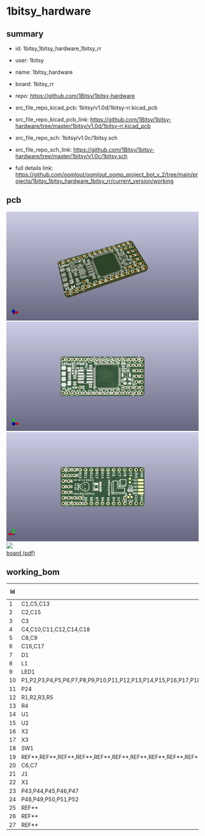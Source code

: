 # 1bitsy_hardware
 
## summary 
* id: 1bitsy_1bitsy_hardware_1bitsy_rr
* user: 1bitsy
* name: 1bitsy_hardware
* board: 1bitsy_rr
* repo: https://github.com/1Bitsy/1bitsy-hardware
* src_file_repo_kicad_pcb: 1bitsy/v1.0d/1bitsy-rr.kicad_pcb
* src_file_repo_kicad_pcb_link: https://github.com/1Bitsy/1bitsy-hardware/tree/master/1bitsy/v1.0d/1bitsy-rr.kicad_pcb


* src_file_repo_sch: 1bitsy/v1.0c/1bitsy.sch
* src_file_repo_sch_link: https://github.com/1Bitsy/1bitsy-hardware/tree/master/1bitsy/v1.0c/1bitsy.sch
* full details link: https://github.com/oomlout/oomlout_oomp_project_bot_v_2/tree/main/projects/1bitsy_1bitsy_hardware_1bitsy_rr/current_version/working  


## pcb  
![](working_3d_600.png) 
![](working_3d_front_600.png)  
![](working_3d_back_600.png)  
![](working_600.png)  
[board (pdf)](working.pdf)  

## working_bom
| Id | Designator | Footprint | Quantity | Designation | Supplier and ref |  | None | 
| --- | --- | --- | --- | --- | --- | --- | --- | 
| 1 | C1,C5,C13 | C_0603 | 3 | 4u7 |  |  | [''] | 
| 2 | C2,C15 | C_0402 | 2 | 1u |  |  | [''] | 
| 3 | C3 | C_0402 | 1 | 470p |  |  | [''] | 
| 4 | C4,C10,C11,C12,C14,C18 | C_0402 | 6 | 100n |  |  | [''] | 
| 5 | C8,C9 | C_0402 | 2 | 10p |  |  | [''] | 
| 6 | C16,C17 | C_0402 | 2 | 2u2 |  |  | [''] | 
| 7 | D1 | D_0603 | 1 | >100mA |  |  | [''] | 
| 8 | L1 | L_0402 | 1 | Ferr |  |  | [''] | 
| 9 | LED1 | D_0603 | 1 | ORA |  |  | [''] | 
| 10 | P1,P2,P3,P4,P5,P6,P7,P8,P9,P10,P11,P12,P13,P14,P15,P16,P17,P18,P19,P20,P21,P22,P23,P25,P26,P27,P28,P29,P30,P31,P32,P33,P34,P35,P36,P37,P38,P39,P40,P41,P42,P53,P54,P55 | Pin_Header_Straight_Round_1x01 | 44 | CONN_01X01 |  |  | [''] | 
| 11 | P24 | Connector_USB_Micro_B_SMD | 1 | USB_OTG |  |  | [''] | 
| 12 | R1,R2,R3,R5 | R_0402 | 4 | 10k |  |  | [''] | 
| 13 | R4 | R_0402 | 1 | 300 |  |  | [''] | 
| 14 | U1 | SOT-23-5 | 1 | VREG_3V3 |  |  | [''] | 
| 15 | U2 | LQFP-64_10x10mm_Pitch0.5mm | 1 | STM32F415RGT |  |  | [''] | 
| 16 | X2 | ABM8 | 1 | 25MHz |  |  | [''] | 
| 17 | X3 | FTSH-105-XX-X-DV | 1 | JTAG-10 |  |  | [''] | 
| 18 | SW1 | Tact_Switch_Top_B3U-1000P | 1 | TACT_G |  |  | [''] | 
| 19 | REF**,REF**,REF**,REF**,REF**,REF**,REF**,REF**,REF**,REF**,REF**,REF**,REF**,REF**,REF**,REF**,REF** | via0305 | 17 | via0305 |  |  | [''] | 
| 20 | C6,C7 | C_0603 | 2 | 10p |  |  | [''] | 
| 21 | J1 | J_0603 | 1 | BOOT |  |  | [''] | 
| 22 | X1 | ABS07 | 1 | 32.768kHz |  |  | [''] | 
| 23 | P43,P44,P45,P46,P47 | POGO_PAD_SMD_R_1x1 | 5 | TP |  |  | [''] | 
| 24 | P48,P49,P50,P51,P52 | PAD_SMD_1x2.65 | 5 | CONN_01X01 |  |  | [''] | 
| 25 | REF** | 1bitsy_silk_025grid | 1 | 1bitsy_copper_025grid |  |  | [''] | 
| 26 | REF** | heart_mask_015grid | 1 | heart_mask_010grid |  |  | [''] | 
| 27 | REF** | 1b2_Logo_SilkS_6.5mm | 1 | 1b2_Logo_SilkS_6.5mm |  |  | [''] | 




